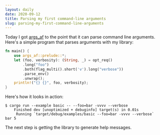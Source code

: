 ```yaml
---
layout: daily
date: 2020-09-12
title: Parsing my first command-line arguments
slug: parsing-my-first-command-line-arguments
---
```


Today I got [args_af](https://github.com/gridbugs/args-af) to the point that it can parse
command line arguments.
Here's a simple program that parses arguments with my library:

```rust
fn main() {
    use args_af::prelude::*;
    let (foo, verbosity): (String, _) = opt_req()
        .long("foo")
        .both(flag_multi().short('v').long("verbose"))
        .parse_env()
        .unwrap();
    println!("{} {}", foo, verbosity);
}
```

Here's how it looks in action:
```
$ cargo run --example basic -- --foo=bar -vvvv --verbose
    Finished dev [unoptimized + debuginfo] target(s) in 0.01s
     Running `target/debug/examples/basic --foo=bar -vvvv --verbose`
bar 5
```

The next step is getting the library to generate help messages.
